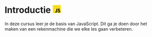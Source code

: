 <h1>Introductie <img width="26" src="../../home/images/js-logo.png"></h1>

In deze cursus leer je de basis van JavaScript. Dit ga je doen door het maken van een rekenmachine die we elke les gaan verbeteren.
